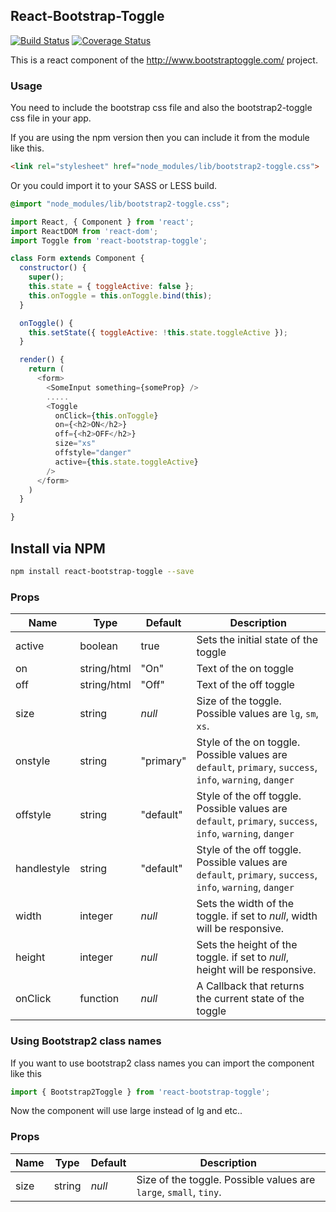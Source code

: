 ## React-Bootstrap-Toggle
[![Build Status](https://travis-ci.org/arnthor3/react-bootstrap-toggle.svg?branch=master)](https://travis-ci.org/arnthor3/react-bootstrap-toggle)
[![Coverage Status](https://coveralls.io/repos/github/arnthor3/react-bootstrap-toggle/badge.svg?branch=master)](https://coveralls.io/github/arnthor3/react-bootstrap-toggle?branch=master)

This is a react component of the http://www.bootstraptoggle.com/ project.

### Usage

You need to include the bootstrap css file and also the bootstrap2-toggle css file in your app.

If you are using the npm version then you can include it from the module like this.

```html
<link rel="stylesheet" href="node_modules/lib/bootstrap2-toggle.css">
```

Or you could import it to your SASS or LESS build.

```css
@import "node_modules/lib/bootstrap2-toggle.css";
```

```js
import React, { Component } from 'react';
import ReactDOM from 'react-dom';
import Toggle from 'react-bootstrap-toggle';

class Form extends Component {
  constructor() {
    super();
    this.state = { toggleActive: false };
    this.onToggle = this.onToggle.bind(this);
  }

  onToggle() {
    this.setState({ toggleActive: !this.state.toggleActive });
  }

  render() {
    return (
      <form>
        <SomeInput something={someProp} />
        .....
        <Toggle
          onClick={this.onToggle}
          on={<h2>ON</h2>}
          off={<h2>OFF</h2>}
          size="xs"
          offstyle="danger"
          active={this.state.toggleActive}
        />
      </form>
    )
  }

}


```

## Install via NPM

```sh
npm install react-bootstrap-toggle --save
```

### Props

Name|Type|Default|Description|
---|---|---|---
active|boolean|true| Sets the initial state of the toggle
on|string/html|"On"|Text of the on toggle
off|string/html|"Off"|Text of the off toggle
size|string|*null*|Size of the toggle. Possible values are `lg`, `sm`, `xs`.
onstyle|string|"primary"|Style of the on toggle. Possible values are `default`, `primary`, `success`, `info`, `warning`, `danger`
offstyle|string|"default"|Style of the off toggle. Possible values are `default`, `primary`, `success`, `info`, `warning`, `danger`
handlestyle|string|"default"|Style of the off toggle. Possible values are `default`, `primary`, `success`, `info`, `warning`, `danger`
width|integer|*null*|Sets the width of the toggle. if set to *null*, width will be responsive.
height|integer|*null*|Sets the height of the toggle. if set to *null*, height will be responsive.
onClick|function|*null*|A Callback that returns the current state of the toggle

### Using Bootstrap2 class names

If you want to use bootstrap2 class names you can import the component like this
```js
import { Bootstrap2Toggle } from 'react-bootstrap-toggle';
```
Now the component will use large instead of lg and etc..

### <Bootstrap2Toggle /> Props
Name|Type|Default|Description|
---|---|---|---
size|string|*null*|Size of the toggle. Possible values are `large`, `small`, `tiny`.



